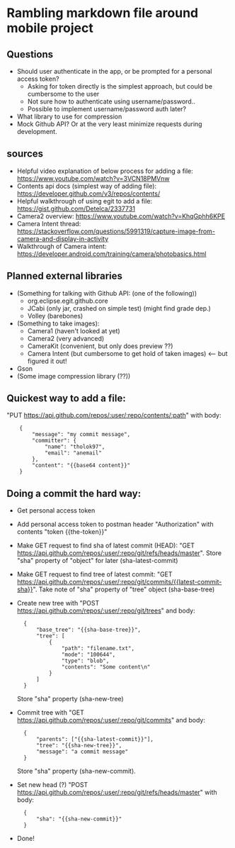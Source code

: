 # Rambling markdown file around mobile project

## Questions

* Should user authenticate in the app, or be prompted for a personal access token?
    * Asking for token directly is the simplest approach, but could be cumbersome to the user
    * Not sure how to authenticate using username/password..
    * Possible to implement username/password auth later?
* What library to use for compression
* Mock Github API? Or at the very least minimize requests during development.

## sources

* Helpful video explanation of below process for adding a file: <https://www.youtube.com/watch?v=3VCN18PMVnw>
* Contents api docs (simplest way of adding file): <https://developer.github.com/v3/repos/contents/>
* Helpful walkthrough of using egit to add a file: <https://gist.github.com/Detelca/2337731>
* Camera2 overview: <https://www.youtube.com/watch?v=KhqGphh6KPE>
* Camera Intent thread: <https://stackoverflow.com/questions/5991319/capture-image-from-camera-and-display-in-activity>
* Walkthrough of Camera intent: <https://developer.android.com/training/camera/photobasics.html> 


## Planned external libraries

* (Something for talking with Github API: (one of the following))
    * org.eclipse.egit.github.core
    * JCabi (only jar, crashed on simple test) (might find grade dep.)
    * Volley (barebones)
* (Something to take images):
    * Camera1 (haven't looked at yet)
    * Camera2 (very advanced)
    * CameraKit (convenient, but only does preview ??)
    * Camera Intent (but cumbersome to get hold of taken images) <-- but figured it out!
* Gson
* (Some image compression library (??))

## Quickest way to add a file:

"PUT https://api.github.com/repos/:user/:repo/contents/:path" with body: 

        {
            "message": "my commit message",
            "committer": {
                "name": "tholok97",
                "email": "anemail"
            },
            "content": "{{base64 content}}"
        }

## Doing a commit the hard way:

* Get personal access token
* Add personal access token to postman header "Authorization" with contents "token {{the-token}}"
* Make GET request to find sha of latest commit (HEAD): "GET https://api.github.com/repos/:user/:repo/git/refs/heads/master". Store "sha" property of "object" for later (sha-latest-commit)
* Make GET request to find tree of latest commit: "GET https://api.github.com/repos/:user/:repo/git/commits/{{latest-commit-sha}}". Take note of "sha" property of "tree" object (sha-base-tree)
* Create new tree with "POST https://api.github.com/repos/:user/:repo/git/trees" and body:

        {
            "base_tree": "{{sha-base-tree}}",
            "tree": [
                {
                    "path": "filename.txt",
                    "mode": "100644",
                    "type": "blob",
                    "contents": "Some content\n"
                }
            ]
        }

    Store "sha" property (sha-new-tree)
* Commit tree with "GET https://api.github.com/repos/:user/:repo/git/commits" and body:

        {
            "parents": ["{{sha-latest-commit}}"],
            "tree": "{{sha-new-tree}}",
            "message": "a commit message"
        }

    Store "sha" property (sha-new-commit).
* Set new head (?) "POST https://api.github.com/repos/:user/:repo/git/refs/heads/master" with body:

        {
            "sha": "{{sha-new-commit}}"
        }

* Done!
